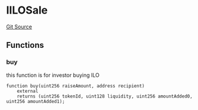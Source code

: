 # IILOSale
[Git Source](https://github.com/KYRDTeam/ilo-contracts/blob/a3fc4c57db039cc1b79c7925531b021576d1b1a7/src/interfaces/IILOSale.sol)


## Functions
### buy

this function is for investor buying ILO


```solidity
function buy(uint256 raiseAmount, address recipient)
    external
    returns (uint256 tokenId, uint128 liquidity, uint256 amountAdded0, uint256 amountAdded1);
```

